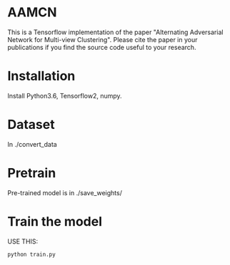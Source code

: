# AAMCN
 
This is a Tensorflow implementation of the paper "Alternating Adversarial Network for Multi-view Clustering". Please cite the paper in your publications if you find the source code useful to your research.

# Installation
Install Python3.6, Tensorflow2, numpy.

# Dataset
In ./convert_data

# Pretrain
Pre-trained model is in ./save_weights/

# Train the model
USE THIS:

    python train.py
